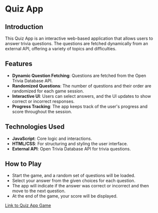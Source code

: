 # Quiz App

## Introduction
This Quiz App is an interactive web-based application that allows users to answer trivia questions. The questions are fetched dynamically from an external API, offering a variety of topics and difficulties.

## Features
- **Dynamic Question Fetching**: Questions are fetched from the Open Trivia Database API.
- **Randomized Questions**: The number of questions and their order are randomized for each game session.
- **Interactive UI**: Users can select answers, and the UI updates to show correct or incorrect responses.
- **Progress Tracking**: The app keeps track of the user's progress and score throughout the session.

## Technologies Used
- **JavaScript**: Core logic and interactions.
- **HTML/CSS**: For structuring and styling the user interface.
- **External API**: Open Trivia Database API for trivia questions.

## How to Play
- Start the game, and a random set of questions will be loaded.
- Select your answer from the given choices for each question.
- The app will indicate if the answer was correct or incorrect and then move to the next question.
- At the end of the game, your score will be displayed.

[Link to Quiz App Game](https://vytcka.github.io/QuizApp/)
